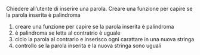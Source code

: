 Chiedere all’utente di inserire una parola.
Creare una funzione per capire se la parola inserita è palindroma

1) creare una funzione per capire se la parola inserita è palindroma
2) è palindroma se letta al contratrio è uguale
3) ciclo la parola al contrario e inserisco ogni carattare in una nuova stringa
4) controllo se la parola inserita e la nuova stringa sono uguali